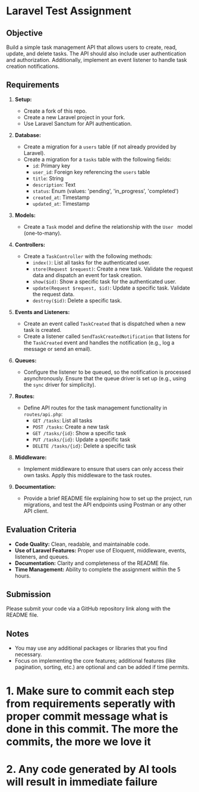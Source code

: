 # Laravel Test Assignment

## Objective
Build a simple task management API that allows users to create, read, update, and delete tasks. The API should also include user authentication and authorization. Additionally, implement an event listener to handle task creation notifications.

## Requirements

1. **Setup:**
   - Create a fork of this repo.
   - Create a new Laravel project in your fork.
   - Use Laravel Sanctum for API authentication.

3. **Database:**
   - Create a migration for a `users` table (if not already provided by Laravel).
   - Create a migration for a `tasks` table with the following fields:
     - `id`: Primary key
     - `user_id`: Foreign key referencing the `users` table
     - `title`: String
     - `description`: Text
     - `status`: Enum (values: 'pending', 'in_progress', 'completed')
     - `created_at`: Timestamp
     - `updated_at`: Timestamp

4. **Models:**
   - Create a `Task` model and define the relationship with the `User ` model (one-to-many).

5. **Controllers:**
   - Create a `TaskController` with the following methods:
     - `index()`: List all tasks for the authenticated user.
     - `store(Request $request)`: Create a new task. Validate the request data and dispatch an event for task creation.
     - `show($id)`: Show a specific task for the authenticated user.
     - `update(Request $request, $id)`: Update a specific task. Validate the request data.
     - `destroy($id)`: Delete a specific task.

6. **Events and Listeners:**
   - Create an event called `TaskCreated` that is dispatched when a new task is created.
   - Create a listener called `SendTaskCreatedNotification` that listens for the `TaskCreated` event and handles the notification (e.g., log a message or send an email).

7. **Queues:**
   - Configure the listener to be queued, so the notification is processed asynchronously. Ensure that the queue driver is set up (e.g., using the `sync` driver for simplicity).

8. **Routes:**
   - Define API routes for the task management functionality in `routes/api.php`:
     - `GET /tasks`: List all tasks
     - `POST /tasks`: Create a new task
     - `GET /tasks/{id}`: Show a specific task
     - `PUT /tasks/{id}`: Update a specific task
     - `DELETE /tasks/{id}`: Delete a specific task

9. **Middleware:**
   - Implement middleware to ensure that users can only access their own tasks. Apply this middleware to the task routes.

10. **Documentation:**
    - Provide a brief README file explaining how to set up the project, run migrations, and test the API endpoints using Postman or any other API client.

## Evaluation Criteria

- **Code Quality:** Clean, readable, and maintainable code.
- **Use of Laravel Features:** Proper use of Eloquent, middleware, events, listeners, and queues.
- **Documentation:** Clarity and completeness of the README file.
- **Time Management:** Ability to complete the assignment within the 5 hours.

## Submission

Please submit your code via a GitHub repository link along with the README file.

## Notes

- You may use any additional packages or libraries that you find necessary.
- Focus on implementing the core features; additional features (like pagination, sorting, etc.) are optional and can be added if time permits.

# 1. Make sure to commit each step from requirements seperatly with proper commit message what is done in this commit. The more the commits, the more we love it
# 2. Any code generated by AI tools will result in immediate failure
